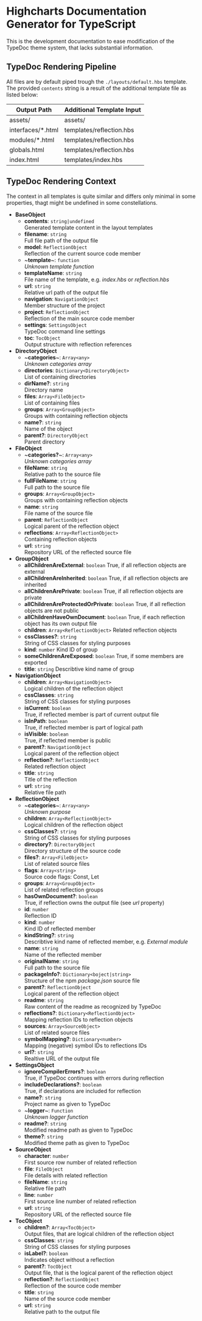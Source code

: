 Highcharts Documentation Generator for TypeScript
=================================================

This is the development documentation to ease modification of the TypeDoc theme
system, that lacks substantial information.



TypeDoc Rendering Pipeline
--------------------------

All files are by default piped trough the `./layouts/default.hbs` template. The
provided `contents` string is a result of the additional template file as listed
below:

| Output Path                          | Additional Template Input            |
|--------------------------------------|--------------------------------------|
| assets/                              | assets/                              |
| interfaces/*.html                    | templates/reflection.hbs             |
| modules/*.html                       | templates/reflection.hbs             |
| globals.html                         | templates/reflection.hbs             |
| index.html                           | templates/index.hbs                  |



TypeDoc Rendering Context
-------------------------

The context in all templates is quite similar and differs only minimal in some
properties, thagt might be undefined in some constellations.

- **BaseObject**
  - **contents**: `string|undefined`  
    Generated template content in the layout templates
  - **filename**: `string`  
    Full file path of the output file
  - **model**: `ReflectionObject`  
    Reflection of the current source code member
  - ~**template**~: `function`  
    *Unknown template function*
  - **templateName**: `string`  
    File name of the template, e.g. *index.hbs* or *reflection.hbs*
  - **url**: `string`  
    Relative url path of the output file
  - **navigation**: `NavigationObject`  
    Member structure of the project
  - **project**: `ReflectionObject`  
    Reflection of the main source code member
  - **settings**: `SettingsObject`  
    TypeDoc command line settings
  - **toc**: `TocObject`  
    Output structure with reflection references
- **DirectoryObject**
  - ~**categories**~: `Array<any>`  
    *Unknown categories array*
  - **directories**: `Dictionary<DirectoryObject>`  
    List of containing directories
  - **dirName?**: `string`  
    Directory name
  - **files**: `Array<FileObject>`  
    List of containing files
  - **groups**: `Array<GroupObject>`  
    Groups with containing reflection objects
  - **name?**: `string`  
    Name of the object
  - **parent?**: `DirectoryObject`  
    Parent directory
- **FileObject**
  - ~**categories?**~: `Array<any>`  
    *Unknown categories array*
  - **fileName**: `string`  
    Relative path to the source file
  - **fullFileName**: `string`  
    Full path to the source file
  - **groups**: `Array<GroupObject>`  
    Groups with containing reflection objects
  - **name**: `string`  
    File name of the source file
  - **parent**: `ReflectionObject`  
    Logical parent of the reflection object
  - **reflections**: `Array<ReflectionObject>`  
    Containing reflection objects
  - **url**: `string`  
    Repository URL of the reflected source file
- **GroupObject**
  - **allChildrenAreExternal**: `boolean`
    True, if all reflection objects are external
  - **allChildrenAreInherited**: `boolean`
    True, if all reflection objects are inherited
  - **allChildrenArePrivate**: `boolean`
    True, if all reflection objects are private
  - **allChildrenAreProtectedOrPrivate**: `boolean`
    True, if all reflection objects are not public
  - **allChildrenHaveOwnDocument**: `boolean`
    True, if each reflection object has its own output file
  - **children**: `Array<ReflectionObject>`
    Related reflection objects
  - **cssClasses?**: `string`  
    String of CSS classes for styling purposes
  - **kind**: `number`
    Kind ID of group
  - **someChildrenAreExposed**: `boolean`
    True, if some members are exported
  - **title**: `string`
    Describtive kind name of group
- **NavigationObject**
  - **children**: `Array<NavigationObject>`  
    Logical children of the reflection object
  - **cssClasses**: `string`  
    String of CSS classes for styling purposes
  - **isCurrent**: `boolean`  
    True, if reflected member is part of current output file
  - **isInPath**: `boolean`  
    True, if reflected member is part of logical path
  - **isVisible**: `boolean`  
    True, if reflected member is public
  - **parent?**: `NavigationObject`  
    Logical parent of the reflection object
  - **reflection?**: `ReflectionObject`  
    Related reflection object
  - **title**: `string`  
    Title of the reflection
  - **url**: `string`  
    Relative file path
- **ReflectionObject**
  - ~**categories**~: `Array<any>`  
    *Unknown purpose*
  - **children**: `Array<ReflectionObject>`  
    Logical children of the reflection object
  - **cssClasses?**: `string`  
    String of CSS classes for styling purposes
  - **directory?**: `DirectoryObject`  
    Directory structure of the source code
  - **files?**: `Array<FileObject>`  
    List of related source files
  - **flags**: `Array<string>`  
    Source code flags: Const, Let
  - **groups**: `Array<GroupObject>`  
    List of related reflection groups
  - **hasOwnDocument?**: `boolean`  
    True, if reflection owns the output file (see *url* property)
  - **id**: `number`  
    Reflection ID
  - **kind**: `number`  
    Kind ID of reflected member
  - **kindString?**: `string`  
    Describtive kind name of reflected member, e.g. *External module*
  - **name**: `string`  
    Name of the reflected member
  - **originalName**: `string`  
    Full path to the source file
  - **packageInfo?**: `Dictionary<boject|string>`  
    Structure of the npm *package.json* source file
  - **parent?**: `ReflectionObject`  
    Logical parent of the reflection object
  - **readme**: `string`  
    Raw content of the readme as recognized by TypeDoc
  - **reflections?**: `Dictionary<ReflectionObject>`  
    Mapping reflection IDs to reflection objects
  - **sources**: `Array<SourceObject>`  
    List of related source files
  - **symbolMapping?**: `Dictionary<number>`  
    Mapping (negative) symbol IDs to reflections IDs
  - **url?**: `string`  
    Realtive URL of the output file
- **SettingsObject**
  - **ignoreCompilerErrors?**: `boolean`  
    True, if TypeDoc continues with errors during reflection
  - **includeDeclarations?**: `boolean`  
    True, if declarations are included for reflection
  - **name?**: `string`  
    Project name as given to TypeDoc
  - ~**logger**~: `Function`  
    *Unknown logger function*
  - **readme?**: `string`  
    Modified readme path as given to TypeDoc
  - **theme?**: `string`  
    Modified theme path as given to TypeDoc
- **SourceObject**
  - **character**: `number`  
    First source row number of related reflection
  - **file**: `FileObject`  
    File details with related reflection
  - **fileName**: `string`  
    Relative file path
  - **line**: `number`  
    First source line number of related reflection
  - **url**: `string`  
    Repository URL of the reflected source file
- **TocObject**
  - **children?**: `Array<TocObject>`  
    Output files, that are logical children of the reflection object
  - **cssClasses**: `string`  
    String of CSS classes for styling purposes
  - **isLabel?**: `boolean`  
    Indicates object without a reflection
  - **parent?**: `TocObject`  
    Output file, that is the logical parent of the reflection object
  - **reflection?**: `ReflectionObject`  
    Reflection of the source code member
  - **title**: `string`  
    Name of the source code member
  - **url**: `string`  
    Relative path to the output file
